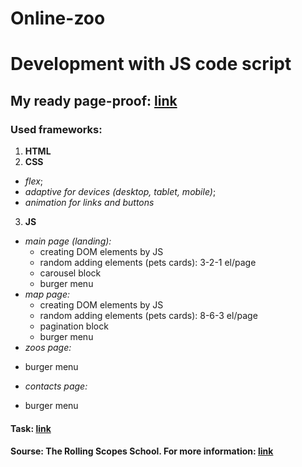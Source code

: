 # Online-zoo

# Development with JS code script </br>

## My ready page-proof: [link](https://balzamova.github.io/online-zoo/pages/main/)

### Used frameworks: </br>
1. **HTML**
2. **CSS**
*   *flex*;
*   *adaptive for devices (desktop, tablet, mobile)*;
*   *animation for links and buttons*
3. **JS**
*   *main page (landing):* 
    - creating DOM elements by JS
    - random adding elements (pets cards): 3-2-1 el/page
    - carousel block
    - burger menu
*   *map page:*
    - creating DOM elements by JS
    - random adding elements (pets cards): 8-6-3 el/page
    - pagination block
    - burger menu
*   *zoos page:*

  - burger menu
*   *contacts page:*

  - burger menu

#### Task: [link](https://rolling-scopes-school.github.io/stage0/#/stage1/tasks/online-zoo/variant-2)

#### Sourse: The Rolling Scopes School. For more information: [link](https://rs.school/js/)
